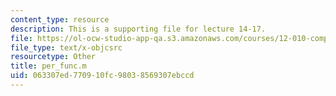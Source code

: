 ```yaml
---
content_type: resource
description: This is a supporting file for lecture 14-17.
file: https://ol-ocw-studio-app-qa.s3.amazonaws.com/courses/12-010-computational-methods-of-scientific-programming-fall-2011/063307ed770910fc98038569307ebccd_per_func.m
file_type: text/x-objcsrc
resourcetype: Other
title: per_func.m
uid: 063307ed-7709-10fc-9803-8569307ebccd
---
```

